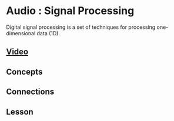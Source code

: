 # Audio : Signal Processing
Digital signal processing is a set of techniques for processing one-dimensional data (1D).

## [Video]()

## Concepts

## Connections

## Lesson